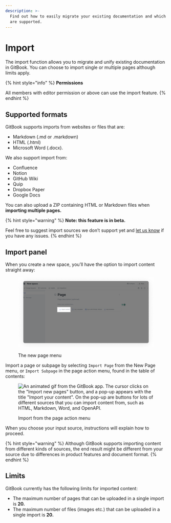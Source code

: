 ```yaml
---
description: >-
  Find out how to easily migrate your existing documentation and which formats
  are supported.
---
```


# Import

The import function allows you to migrate and unify existing documentation in GitBook. You can choose to import single or multiple pages although limits apply.

{% hint style="info" %}
**Permissions**

All members with editor permission or above can use the import feature.
{% endhint %}

## Supported formats

GitBook supports imports from websites or files that are:

- Markdown (.md or .markdown)
- HTML (.html)
- Microsoft Word (.docx).

We also support import from:

- Confluence
- Notion
- GitHub Wiki
- Quip
- Dropbox Paper
- Google Docs

You can also upload a ZIP containing HTML or Markdown files when **importing multiple pages.**

{% hint style="warning" %}
**Note: this feature is in beta.**

Feel free to suggest import sources we don’t support yet and [let us know](../help/support.md) if you have any issues.
{% endhint %}

## Import panel

When you create a new space, you’ll have the option to import content straight away:

<div data-full-width="true">

<figure><img src="../.gitbook/assets/import-new-space.png" alt="A screenshot from the GitBook app. In the editor section is a blank page without any content. There is a button for importing content."><figcaption><p>The new page menu</p></figcaption></figure>

</div>

Import a page or subpage by selecting `Import Page` from the New Page menu, or `Import Subpage` in the page action menu, found in the table of contents:

<div data-full-width="true">

<figure><img src="../.gitbook/assets/import-content" alt="An animated gif from the GitBook app. The cursor clicks on the &#x22;Import new pages&#x22; button, and a pop-up appears with the title &#x22;Import your content&#x22;. On the pop-up are buttons for lots of different sources that you can import content from, such as HTML, Markdown, Word, and OpenAPI."><figcaption><p>Import from the page action menu</p></figcaption></figure>

</div>

When you choose your input source, instructions will explain how to proceed.

{% hint style="warning" %}
Although GitBook supports importing content from different kinds of sources, the end result might be different from your source due to differences in product features and document format.
{% endhint %}

## Limits

GitBook currently has the following limits for imported content:

- The maximum number of pages that can be uploaded in a single import is **20.**
- The maximum number of files (images etc.) that can be uploaded in a single import is **20.**
